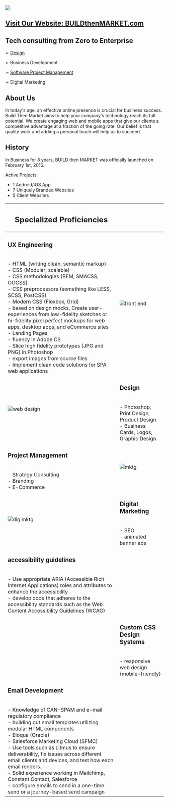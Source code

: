 <picture>
  <source srcset="https://firebasestorage.googleapis.com/v0/b/buildthenmarket-3cb50.appspot.com/o/img%2Fhome%2FLogo%20white%20-%20BUILD%20then%20MARKET%202023.png?alt=media&token=667f478c-9bc3-4dcb-8d3b-27865a5c8b62" media="(prefers-color-scheme: dark)">
  <img src="https://firebasestorage.googleapis.com/v0/b/buildthenmarket-3cb50.appspot.com/o/img%2Fhome%2FArtboard%201%400.5x.png?alt=media&token=75e45069-1327-4656-91ba-58dc9d9650e1">
</picture>

## <a href="https://buildthenmarket.com">Visit Our Website: BUILDthenMARKET.com</a>

## Tech consulting from Zero to Enterprise

➢ [Design](https://github.com/buildthenmarket#Design)

➢ Business Development

➢ [Software Project Management](https://github.com/buildthenmarket#Project-Management)

➢ Digital Marketing

## About Us

In today's age, an effective online presence is crucial for business success. Build Then Market aims to help your company's technology reach its full potential. We create engaging web and mobile apps that give our clients a competitive advantage at a fraction of the going rate. Our belief is that quality work and adding a personal touch will help us to succeed.

## History

In Business for 8 years, BUILD then MARKET was officially launched on February 1st, 2016.

Active Projects:

- 1 Android/iOS App
- 7 Uniquely Branded Websites
- 5 Client Websites

| <h2>Specialized Proficiencies</h2> | |
|---|---|
| <h3>UX Engineering</h3><br>- HTML (writing clean, semantic markup)<br>- CSS (Modular, scalable)<br>- CSS methodologies (BEM, SMACSS, OOCSS)<br>- CSS preprocessors (something like LESS, SCSS, PostCSS)<br>- Modern CSS (Flexbox, Grid)<br>- based on design mocks, Create user-experiences from low-fidelity sketches or hi-fidelity pixel perfect mockups for web apps, desktop apps, and eCommerce sites<br>- Landing Pages<br>- fluency in Adobe CS<br>  - Slice high fidelity prototypes (JPG and PNG) in Photoshop<br>  - export images from source files<br>- Implement clean code solutions for SPA web applications|![front end](https://firebasestorage.googleapis.com/v0/b/buildthenmarket-3cb50.appspot.com/o/img%2Fhome%2Fdevelop.jpg?alt=media&token=4c2c60ba-afc1-4e54-b593-85ff64768282)
|![web design](https://firebasestorage.googleapis.com/v0/b/buildthenmarket-3cb50.appspot.com/o/img%2Fhome%2Fweb-design.png?alt=media&token=baa717cd-5540-4934-a084-a79a3b7d6596)| <h3>Design</h3><br>- Photoshop, Print Design, Product Design<br>- Business Cards, Logos, Graphic Design
|<h3>Project Management</h3><br>- Strategy Consulting<br>- Branding<br>- E-Commerce | ![mktg](https://firebasestorage.googleapis.com/v0/b/buildthenmarket-3cb50.appspot.com/o/img%2Fservices%2Fbizdev%2Fmktg-content.jpg?alt=media&token=2a62665b-5399-4917-bcfe-bf12c653aedf)
|![dig mktg](https://firebasestorage.googleapis.com/v0/b/buildthenmarket-3cb50.appspot.com/o/img%2Fhome%2Ffunnel.jpg?alt=media&token=f820e3ae-b102-47ce-ab5e-07acaaed2671)|<h3>Digital Marketing</h3><br>- SEO<br>- animated banner ads
|<h3>accessibility guidelines</h3><br>- Use appropriate ARIA (Accessible Rich Internet Applications) roles and attributes to enhance the accessibility<br>- develop code that adheres to the accessibility standards such as the Web Content Accessibility Guidelines (WCAG) |
|| <h3>Custom CSS Design Systems</h3><br>- responsive web design (mobile-friendly)
|<h3>Email Development</h3><br>- Knowledge of CAN-SPAM and e-mail regulatory compliance<br>- building out email templates utilizing modular HTML components<br>- Eloqua (Oracle)<br>- Salesforce Marketing Cloud (SFMC)<br>- Use tools such as Litmus to ensure deliverability, fix issues across different email clients and devices, and test how each email renders.<br>- Solid experience working in Mailchimp, Constant Contact, Salesforce<br>- configure emails to send in a one-time send or a journey-based send campaign

